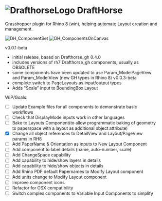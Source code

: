 # ![DrafthorseLogo](https://github.com/jkamm/DraftHorse_gh/assets/9583495/06ac40b9-99bc-4328-9671-e6da55de96ec) DraftHorse 

Grasshopper plugin for Rhino 8 (win), helping automate Layout creation and management. 

![DH_ComponentSet](https://github.com/jkamm/Drafthorse_rh8/assets/9583495/30e336b6-78c9-4fd1-89f2-bbb2f5e90950)
![DH_ComponentsOnCanvas](https://github.com/jkamm/Drafthorse_rh8/assets/9583495/f93acd65-3817-43be-8c15-10ea2f21fb34)

v0.0.1-beta
- initial release, based on Drafthorse_gh 0.4.0
- includes versions of rh7 Drafthorse_gh components, usually as OBSOLETE
- some components have been updated to use Param_ModelPageView and Param_ModelView (new GH types in Rhino 8)
v0.0.3-beta
- complete switch to PageLayouts as input/output types
- Adds "Scale" input to BoundingBox Layout
  
WIP/Goals:

- [ ] Update Example files for all components to demonstrate basic workflows		
- [ ] Check that DisplayMode inputs work in other languages
- [ ] Bake to Layouts Component(to allow programmatic baking of geometry to paperspace with a layout as additional object attribute)
- [x] Change all object references to DetailView and Layout/PageView params in RH8
- [ ] Add PaperName & Orientation as inputs to New Layout Component
- [ ] Add component to label details (name, auto-number, scale)
- [ ] Add ChangeSpace capability
- [ ] Add capability to hide/show layers in details
- [ ] Add capability to hide/show objects in details
- [ ] Add Rhino PDF default Papernames to Modify Layout component
- [ ] Add units change to Modify Layout component
- [ ] Improve component icons
- [ ] Refactor for OSX compatibility
- [ ] Switch complex components to Variable Input Components to simplify